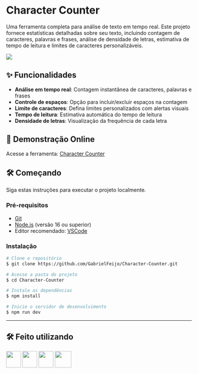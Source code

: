 # Character Counter

Uma ferramenta completa para análise de texto em tempo real. Este projeto fornece estatísticas detalhadas sobre seu texto, incluindo contagem de caracteres, palavras e frases, análise de densidade de letras, estimativa de tempo de leitura e limites de caracteres personalizáveis.

<img src="https://i.imgur.com/Id7BpAv.png" />

## ✨ Funcionalidades

- **Análise em tempo real**: Contagem instantânea de caracteres, palavras e frases
- **Controle de espaços**: Opção para incluir/excluir espaços na contagem
- **Limite de caracteres**: Defina limites personalizados com alertas visuais
- **Tempo de leitura**: Estimativa automática do tempo de leitura
- **Densidade de letras**: Visualização da frequência de cada letra

## 🚀 Demonstração Online

Acesse a ferramenta: [Character Counter](https://character-analyzer.vercel.app/)

## 🛠️ Começando

Siga estas instruções para executar o projeto localmente.

### Pré-requisitos

- [Git](https://git-scm.com)
- [Node.js](https://nodejs.org/) (versão 16 ou superior)
- Editor recomendado: [VSCode](https://code.visualstudio.com/)

### Instalação

```bash
# Clone o repositório
$ git clone https://github.com/GabrielFeijo/Character-Counter.git

# Acesse a pasta do projeto
$ cd Character-Counter

# Instale as dependências
$ npm install

# Inicie o servidor de desenvolvimento
$ npm run dev
```

---

## 🛠️ Feito utilizando

<img src="https://cdn.jsdelivr.net/gh/devicons/devicon/icons/typescript/typescript-original.svg" width="40" height="45" /> <img src="https://cdn.jsdelivr.net/gh/devicons/devicon@latest/icons/react/react-original.svg" width="40" height="45" /> <img src="https://cdn.jsdelivr.net/gh/devicons/devicon@latest/icons/vitejs/vitejs-original.svg" width="40" height="45" /> <img src="https://cdn.jsdelivr.net/gh/devicons/devicon@latest/icons/tailwindcss/tailwindcss-original.svg" width="45" height="45"/>
